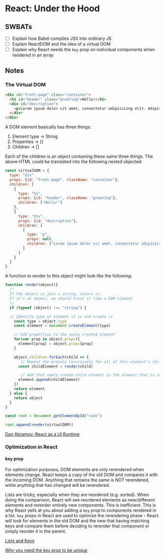 # React: Under the Hood

## SWBATs
- [ ] Explain how Babel compiles JSX into ordinary JS
- [ ] Explain ReactDOM and the idea of a virtual DOM
- [ ] Explain why React needs the `key` prop on individual components when rendered in an array

## Notes







### The Virtual DOM

```html
<div id="front-page" class="container">
  <h1 id="header" class="greeting">Hello!</h1>
  <div id="description">
    <p>Lorem ipsum dolor sit amet, consectetur adipisicing elit. Adipisci, delectus. Similique quo ab repudiandae, provident voluptatem odit animi fugit perferendis dolorem soluta dignissimos repellat maxime, magnam alias quos odio nostrum?</p>
  </div>
</div>
```

A DOM element basically has three things:

1. Element type -> String
2. Properties -> {}
3. Children -> []

Each of the children is an object containing these same three things. The above HTML could be translated into the following nested objected:

```js
const virtualDOM = {
  type: "div"
  props: {id: "front-page", className: "container"},
  children: [
    {
      type: "h1",
      props: {id: "header", className: "greeting"},
      children: ["Hello!"]
    },
    {
      type: "div",
      props: {id: "description"},
      children: [
        {
          type: "p",
          props: null,
          children: ["Lorem ipsum dolor sit amet, consectetur adipisicing elit. Adipisci, delectus. Similique quo ab repudiandae, provident voluptatem odit animi fugit perferendis dolorem soluta dignissimos repellat maxime, magnam alias quos odio nostrum?"]
        }
      ]
    }
  ]
}
```
A function to render to this object might look like the following:

```js
function render(object){
  /* 
  If the object is just a string, return it. 
  If it's an object, we should treat it like a DOM element
  */
  if (typeof (object) !== "string") {

  // Identify type of element it is and create it
    const type = object.type
    const element = document.createElement(type)

    // Add properties to the newly created element
    for(var prop in object.props){
      element[prop] = object.props[prop]
    }

    object.children.forEach(child => {
       // Repeat the process recursively for all of this element's children
      const childElement = render(child)

       // Add that newly create child element to the element that is currently being made
      element.append(childElement)
    })
    return element
  } else {
    return object
  }
}

const root = document.getElementById("root")

root.append(render(virtualDOM))
```

[Dan Abramov: React as a UI Runtime](https://overreacted.io/react-as-a-ui-runtime/)

### Optimization in React

#### key prop

For optimization purposes, DOM elements are only rerendered when elements change. React keeps a copy of the old DOM and compares it with the incoming DOM. Anything that remains the same is NOT rerendered, while anything that has changed will be rerendered.

Lists are tricky, especially when they are reordered (e.g. sorted). When doing the comparison, React will see reordered elements as new/different elements and rerender entirely new components. This is inefficient. This is why React yells at you about adding a `key` prop to components rendered in a list. `key` props in React are used to optimize the rerendering phase - React will look for elements in the old DOM and the new that having matching keys and compare them before deciding to rerender that component or simply reorder it in the parent.

[Lists and Keys](https://reactjs.org/docs/lists-and-keys.html)

[Why you need the key prop to be unique](https://medium.com/@vraa/why-using-an-index-as-key-in-react-is-probably-a-bad-idea-7543de68b17c)